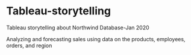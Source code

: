 # Tableau-storytelling

Tableau storytelling about Northwind Database-Jan 2020

Analyzing and forecasting sales using data on the products, employees, orders, and region
